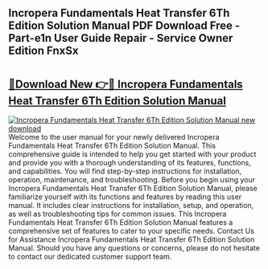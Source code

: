 ## Incropera Fundamentals Heat Transfer 6Th Edition Solution Manual PDF Download Free - Part-e1n User Guide Repair - Service Owner Edition FnxSx

# <h2><a href="http://bc78957.oget.top/?id=Incropera+Fundamentals+Heat+Transfer+6Th+Edition+Solution+Manual">🔗Download New 👉🔴 Incropera Fundamentals Heat Transfer 6Th Edition Solution Manual</a></h2>

[![Incropera Fundamentals Heat Transfer 6Th Edition Solution Manual new download](https://i.imgur.com/5g1atiW.png)](http://bc78957.oget.top/?id=Incropera+Fundamentals+Heat+Transfer+6Th+Edition+Solution+Manual)
Welcome to the user manual for your newly delivered Incropera Fundamentals Heat Transfer 6Th Edition Solution Manual. This comprehensive guide is intended to help you get started with your product and provide you with a thorough understanding of its features, functions, and capabilities. You will find step-by-step instructions for installation, operation, maintenance, and troubleshooting. Before you begin using your Incropera Fundamentals Heat Transfer 6Th Edition Solution Manual, please familiarize yourself with its functions and features by reading this user manual. It includes clear instructions for installation, setup, and operation, as well as troubleshooting tips for common issues. This Incropera Fundamentals Heat Transfer 6Th Edition Solution Manual features a comprehensive set of features to cater to your specific needs. Contact Us for Assistance Incropera Fundamentals Heat Transfer 6Th Edition Solution Manual. Should you have any questions or concerns, please do not hesitate to contact our dedicated customer support team.
